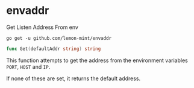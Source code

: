 # envaddr
Get Listen Address From env

``` shell
go get -u github.com/lemon-mint/envaddr
```

``` go
func Get(defaultAddr string) string
```

This function attempts to get the address from the environment variables `PORT`, `HOST` and `IP`.

If none of these are set, it returns the default address.
